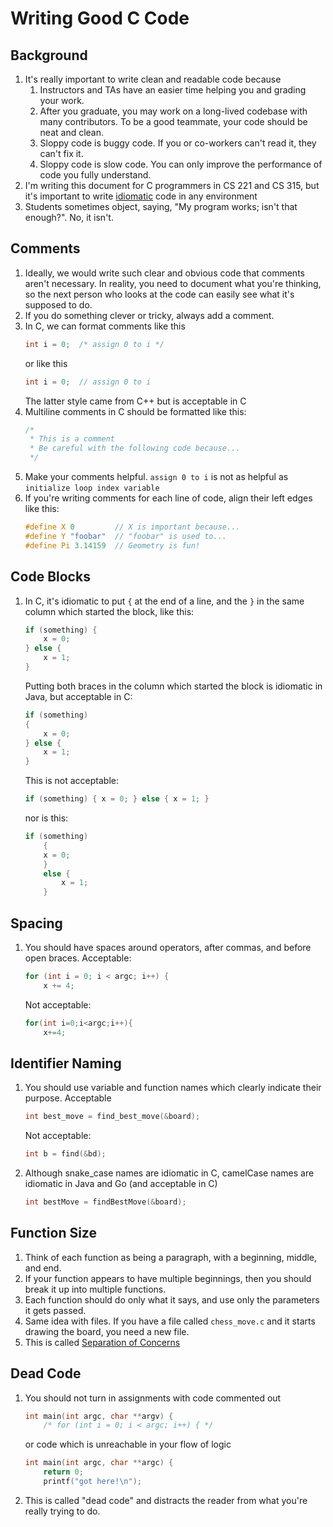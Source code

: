 # Writing Good C Code

## Background

1. It's really important to write clean and readable code because
    1. Instructors and TAs have an easier time helping you and grading your work.
    1. After you graduate, you may work on a long-lived codebase with many contributors. To be a good teammate, your code should be neat and clean.
    1. Sloppy code is buggy code. If you or co-workers can't read it, they can't fix it.
    1. Sloppy code is slow code. You can only improve the performance of code you fully understand.
1. I'm writing this document for C programmers in CS 221 and CS 315, but it's important to write [idiomatic](https://medium.com/swlh/idiomatic-code-a73f17f0f287) code in any environment
1. Students sometimes object, saying, "My program works; isn't that enough?". No, it isn't.

## Comments

1. Ideally, we would write such clear and obvious code that comments aren't necessary. In reality, you need to document what you're thinking, so the next person who looks at the code can easily see what it's supposed to do.
1. If you do something clever or tricky, always add a comment.
1. In C, we can format comments like this
    ```c
    int i = 0;  /* assign 0 to i */
    ```
    or like this
    ```c
    int i = 0;  // assign 0 to i
    ```
    The latter style came from C++ but is acceptable in C
1. Multiline comments in C should be formatted like this:
    ```c
    /*
     * This is a comment
     * Be careful with the following code because...
     */
1. Make your comments helpful. `assign 0 to i` is not as helpful as `initialize loop index variable`
1. If you're writing comments for each line of code, align their left edges like this:
    ```c
    #define X 0         // X is important because...
    #define Y "foobar"  // "foobar" is used to...
    #define Pi 3.14159  // Geometry is fun!
    ```

## Code Blocks

1. In C, it's idiomatic to put `{` at the end of a line, and the `}` in the same column which started the block, like this:
    ```c
    if (something) {
        x = 0;
    } else {
        x = 1;
    }
    ```
    Putting both braces in the column which started the block is idiomatic in Java, but acceptable in C:
    ```c
    if (something) 
    {
        x = 0;
    } else {
        x = 1;
    }
    ```
    This is not acceptable:
    ```c
    if (something) { x = 0; } else { x = 1; }
    ```
    nor is this:
    ```c
    if (something)
        {
        x = 0;
        }
        else {
            x = 1;
        }
    ```

## Spacing

1. You should have spaces around operators, after commas, and before open braces. Acceptable:
    ```c
    for (int i = 0; i < argc; i++) {
        x += 4;
    ```
    Not acceptable:
    ```c
    for(int i=0;i<argc;i++){
        x+=4;
    ```

## Identifier Naming

1. You should use variable and function names which clearly indicate their purpose. Acceptable
    ```c
    int best_move = find_best_move(&board);
    ```
    Not acceptable:
    ```c
    int b = find(&bd);
    ```
1. Although snake_case names are idiomatic in C, camelCase names are idiomatic in Java and Go (and acceptable in C)
    ```c
    int bestMove = findBestMove(&board);
    ```

## Function Size

1. Think of each function as being a paragraph, with a beginning, middle, and end.
1. If your function appears to have multiple beginnings, then you should break it up into multiple functions.
1. Each function should do only what it says, and use only the parameters it gets passed.
1. Same idea with files. If you have a file called `chess_move.c` and it starts drawing the board, you need a new file. 
1. This is called [Separation of Concerns](https://en.wikipedia.org/wiki/Separation_of_concerns)

## Dead Code

1. You should not turn in assignments with code commented out
    ```c
    int main(int argc, char **argv) {
        /* for (int i = 0; i < argc; i++) { */
    ```
    or code which is unreachable in your flow of logic
    ```c
    int main(int argc, char **argc) {
        return 0;
        printf("got here!\n");
    ```
1. This is called "dead code" and distracts the reader from what you're really trying to do.
